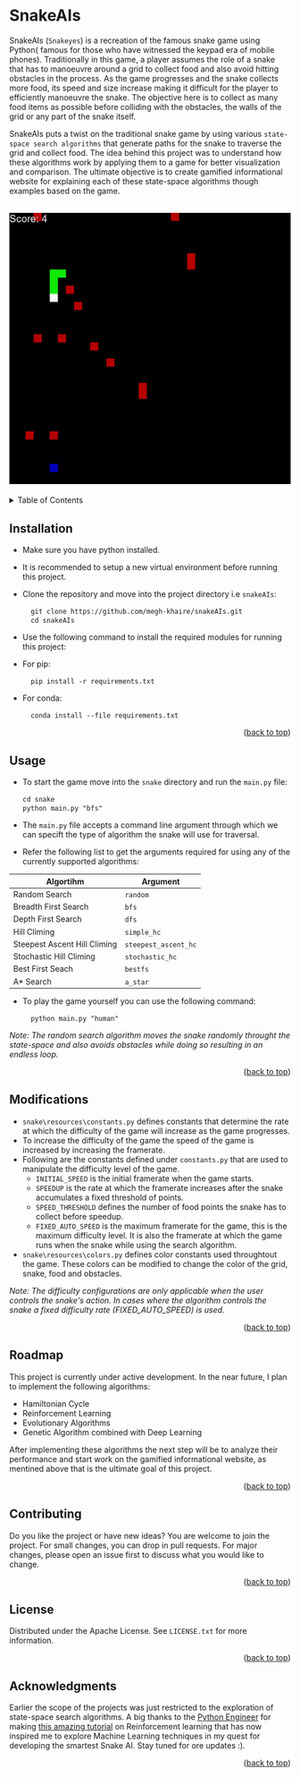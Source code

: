 <!-- TOP -->
<div id="top"></div>

<!-- INTRODUCTION -->
# SnakeAIs

SnakeAIs (`Snakeyes`) is a recreation of the famous snake game using Python( famous for those who have witnessed the keypad era of mobile phones).
Traditionally in this game, a player assumes the role of a snake that has to manoeuvre around a grid to collect food and also avoid hitting obstacles in the process.
As the game progresses and the snake collects more food, its speed and size increase making it difficult for the player to efficiently manoeuvre the snake.
The objective here is to collect as many food items as possible before colliding with the obstacles, the walls of the grid or any part of the snake itself.

SnakeAIs puts a twist on the traditional snake game by using various `state-space search algorithms` that generate paths for the snake to traverse the grid and collect food.
The idea behind this project was to understand how these algorithms work by applying them to a game for better visualization and comparison.
The ultimate objective is to create gamified informational website for explaining each of these state-space algorithms though examples based on the game.

<!-- DEMO GIF -->
<br/>
<div align="center">
      <img max-width="100%" max-height="100%" src="images/demo.gif">
</div>
<br/>

<!-- TABLE OF CONTENTS -->
<details>
      <summary>Table of Contents</summary><br/>
      <ul>
            <li><a href="#installation">Installation</a></li>
            <li><a href="#usage">Usage</a></li>
            <li><a href="#modifications">Modifications</a></li>
            <li><a href="#roadmap">Roadmap</a></li>
            <li><a href="#contributing">Contributing</a></li>
            <li><a href="#license">License</a></li>
            <li><a href="#acknowledgments">Acknowledgments</a></li>
      </ul>
</details>

<!-- MAIN BODY -->
## Installation

- Make sure you have python installed.
- It is recommended to setup a new virtual environment before running this project.
- Clone the repository and move into the project directory i.e `snakeAIs`:

        git clone https://github.com/megh-khaire/snakeAIs.git
        cd snakeAIs

- Use the following command to install the required modules for running this project:
- For pip:

        pip install -r requirements.txt

- For conda:

        conda install --file requirements.txt

<p align="right">(<a href="#top">back to top</a>)</p>

## Usage

- To start the game move into the `snake` directory and run the `main.py` file:

      cd snake
      python main.py "bfs"
- The `main.py` file accepts a command line argument through which we can specift the type of algorithm the snake will use for traversal.
- Refer the following list to get the arguments required for using any of the currently supported algorithms:

<center>

| Algortihm | Argument |
| --------------- | --------------- |
| Random Search | `random` |
| Breadth First Search | `bfs` |
| Depth First Search | `dfs` |
| Hill Climing | `simple_hc` |
| Steepest Ascent Hill Climing | `steepest_ascent_hc` |
| Stochastic Hill Climing | `stochastic_hc` |
| Best First Seach | `bestfs` |
| A* Search | `a_star` |

</center>

- To play the game yourself you can use the following command:

        python main.py "human"

_Note: The random search algorithm moves the snake randomly throught the state-space and also avoids obstacles while doing so resulting in an endless loop._

<p align="right">(<a href="#top">back to top</a>)</p>

## Modifications

- `snake\resources\constants.py` defines constants that determine the rate at which the difficulty of the game will increase as the game progresses.
- To increase the difficulty of the game the speed of the game is increased by increasing the framerate.
- Following are the constants defined under `constants.py` that are used to manipulate the difficulty level of the game.
  - `INITIAL_SPEED` is the initial framerate when the game starts.
  - `SPEEDUP` is the rate at which the framerate increases after the snake accumulates a fixed threshold of points.
  - `SPEED_THRESHOLD` defines the number of food points the snake has to collect before speedup.
  - `FIXED_AUTO_SPEED` is the maximum framerate for the game, this is the maximum difficulty level.
  It is also the framerate at which the game runs when the snake while using the search algorithm.
- `snake\resources\colors.py` defines color constants used throughtout the game. These colors can be modified to change the color of the grid, snake, food and obstacles.

_Note: The difficulty configurations are only applicable when the user controls the snake's action. In cases where the algorithm controls the snake a fixed difficulty rate (FIXED_AUTO_SPEED) is used._

<p align="right">(<a href="#top">back to top</a>)</p>

## Roadmap

This project is currently under active development. In the near future, I plan to implement the following algorithms:

- Hamiltonian Cycle
- Reinforcement Learning
- Evolutionary Algorithms
- Genetic Algorithm combined with Deep Learning

After implementing these algorithms the next step will be to analyze their performance and start work on the gamified informational website, as mentined above that is the ultimate goal of this project.

<p align="right">(<a href="#top">back to top</a>)</p>

## Contributing

Do you like the project or have new ideas? You are welcome to join the project. For small changes, you can drop in pull requests. For major changes, please open an issue first to discuss what you would like to change.

<p align="right">(<a href="#top">back to top</a>)</p>

## License

Distributed under the Apache License. See `LICENSE.txt` for more information.

<p align="right">(<a href="#top">back to top</a>)</p>

## Acknowledgments

Earlier the scope of the projects was just restricted to the exploration of state-space search algorithms. A big thanks to the [Python Engineer](https://www.youtube.com/c/PythonEngineer) for making [this amazing tutorial](https://youtube.com/playlist?list=PLqnslRFeH2UrDh7vUmJ60YrmWd64mTTKV) on Reinforcement learning that has now inspired me to explore Machine Learning techniques in my quest for developing the smartest Snake AI. Stay tuned for ore updates :).

<p align="right">(<a href="#top">back to top</a>)</p>
